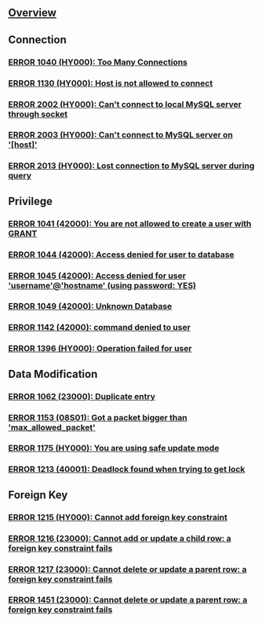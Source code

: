 ---
---

## [Overview](/reference/mysql/error/overview)

## Connection

### [ERROR 1040 (HY000): Too Many Connections](/reference/mysql/error/1040-too-many-connections)

### [ERROR 1130 (HY000): Host is not allowed to connect](/reference/mysql/error/1130-host-not-allowed-to-connect)

### [ERROR 2002 (HY000): Can't connect to local MySQL server through socket](/reference/mysql/error/2002-cant-connect-local-mysql-server)

### [ERROR 2003 (HY000): Can't connect to MySQL server on '[host]'](/reference/mysql/error/2003-cant-connect-mysql-server)

### [ERROR 2013 (HY000): Lost connection to MySQL server during query](/reference/mysql/error/2013-lost-connection-mysql-server)

## Privilege

### [ERROR 1041 (42000): You are not allowed to create a user with GRANT](/reference/mysql/error/1041-you-are-not-allowed-to-create-a-user-with-grant)

### [ERROR 1044 (42000): Access denied for user to database](/reference/mysql/error/1044-access-denied-for-user-to-database)

### [ERROR 1045 (42000): Access denied for user 'username'@'hostname' (using password: YES)](/reference/mysql/error/1045-access-denied-for-user-using-password)

### [ERROR 1049 (42000): Unknown Database](/reference/mysql/error/1049-unknown-database)

### [ERROR 1142 (42000): command denied to user](/reference/mysql/error/1142-command-denied-to-user)

### [ERROR 1396 (HY000): Operation failed for user](/reference/mysql/error/1396-operation-failed-for-user)

## Data Modification

### [ERROR 1062 (23000): Duplicate entry](/reference/mysql/error/1062-duplicate-entry)

### [ERROR 1153 (08S01): Got a packet bigger than 'max_allowed_packet'](/reference/mysql/error/1153-packet-bigger-than-max-allowed-packet)

### [ERROR 1175 (HY000): You are using safe update mode](/reference/mysql/error/1175-using-safe-update-mode)

### [ERROR 1213 (40001): Deadlock found when trying to get lock](/reference/mysql/error/1213-deadlock-found)

## Foreign Key

### [ERROR 1215 (HY000): Cannot add foreign key constraint](/reference/mysql/error/1215-cannot-add-foreign-key)

### [ERROR 1216 (23000): Cannot add or update a child row: a foreign key constraint fails](/reference/mysql/error/1216-cannot-add-child-row)

### [ERROR 1217 (23000): Cannot delete or update a parent row: a foreign key constraint fails](/reference/mysql/error/1217-cannot-delete-parent-row)

### [ERROR 1451 (23000): Cannot delete or update a parent row: a foreign key constraint fails](/reference/mysql/error/1451-cannot-delete-parent-row)
